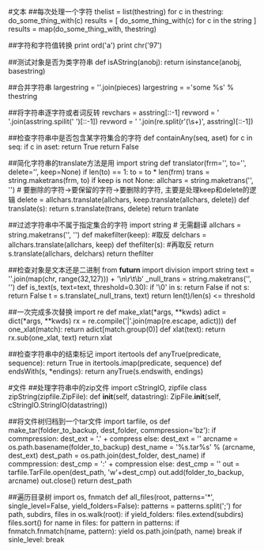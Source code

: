 #文本
##每次处理一个字符
    thelist = list(thestring)
    for c in thestring:
        do_some_thing_with(c)
    results = [ do_some_thing_with(c) for c in the string ]
    results = map(do_some_thing_with, thestring)

##字符和字符值转换
    print ord('a')
    print chr('97')

##测试对象是否为类字符串
    def isAString(anobj):
        return isinstance(anobj, basestring)

##合并字符串
    largestring = ''.join(pieces)
    largestring = ='some %s' % thestring

##将字符串逐字符或者词反转
    revchars = asstring[::-1]
    revword = ' '.join(asstring.spilit(' ')[::-1])
    revword = ' '.join(re.split(r'(\s+)', asstring)[::-1])

##检查字符串中是否包含某字符集合的字符
    def containAny(seq, aset)
        for c in seq:
            if c in aset: return True
        return False

##简化字符串的translate方法是用
    import string
    def translator(frm='', to='', delete='', keep=None)
        if len(to) == 1:
            to = to * len(frm)
        trans = string.maketrans(frm, to)
        if keep is not None:
            allchars = string.maketrans('', '')
            # 要删除的字符->要保留的字符->要删除的字符, 主要是处理keep和delete的逻辑
            delete = allchars.translate(allchars, keep.translate(allchars, delete))
        def translate(s):
            return s.translate(trans, delete)
        return tranlate

##过滤字符串中不属于指定集合的字符
    import string
    # 无需翻译
    allchars = string.maketrans('', '')
    def makefilter(keep):
        #取反
        delchars = allchars.translate(allchars, keep)
        def thefilter(s):
            #再取反
            return s.translate(allchars, delchars)
        return thefilter

##检查对象是文本还是二进制
    from __futurn__ import division
    import string
    text = ''.join(map(chr, range(32,127))) + '\n\r\t\b'
    _null_trans = string.maketrans('', '')
    def is_text(s, text=text, threshold=0.30):
        if '\0' in s:
            return False
        if not s:
            return False
        t = s.translate(_null_trans, text)
        return len(t)/len(s) <= threshold

##一次完成多次替换
    import re
    def make_xlat(\*args, **kwds)
        adict = dict(\*args, **kwds)
        rx = re.compile('|'.join(map(re.escape, adict)))
        def one_xlat(match):
            return adict[match.group(0)]
        def xlat(text):
            return rx.sub(one_xlat, text)
        return xlat

##检查字符串中的结束标记
    import itertools
    def anyTrue(predicate, sequence):
        return True in itertools.imap(predicate, sequence)
    def endsWith(s, *endings):
        return anyTrue(s.endswith, endings)

#文件
##处理字符串中的zip文件
    import cStringIO, zipfile
    class zipString(zipfile.ZipFile):
        def __init__(self, datastring):
            ZipFile.__init__(self, cStringIO.StringIO(datastring))

##将文件树归档到一个tar文件
    import tarfile, os
    def make_tar(folder_to_backup, dest_folder, commpression='bz'):
        if commpression:
            dest_ext = '.' + compress
        else:
            dest_ext = ''
        arcname = os.path.basename(folder_to_backup)
        dest_name = '%s.tar%s' % (arcname, dest_ext)
        dest_path = os.path.join(dest_folder, dest_name)
        if commpression:
            dest_cmp = ':' + compression
        else:
            dest_cmp = ''
        out = tarfile.TarFile.open(dest_path, 'w'+dest_cmp)
        out.add(folder_to_backup, arcname)
        out.close()
        return dest_path

##遍历目录树
import os, fnmatch
def all_files(root, patterns='*', single_level=False, yield_folders=False):
    patterns = patterns.split(';')
    for path, subdirs, files in os.walk(root):
        if yield_folders:
            files.extend(subdirs)
        files.sort()
        for name in files:
            for pattern in patterns:
                if fnmatch.fnmatch(name, pattern):
                    yield os.path.join(path, name)
                    break
        if sinle_level:
            break
